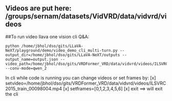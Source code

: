 ## Videos are put here: /groups/sernam/datasets/VidVRD/data/vidvrd/videos

##To run video llava one vision cli Q&A:

```
python /home/jbhol/dso/gits/LLaVA-NeXT/playground/demo/video_demo_cli_multi-turn.py --output_dir=/home/jbhol/dso/gits/LLaVA-NeXT/outputs --output_name=output.json --video_path=/home/jbhol/dso/gits/VRDFormer_VRD/data/vidvrd/videos/ILSVRC2015_train_00098004.mp4 --conv-mode=qwen_2
```

In cli while code is running you can change videos or set frames by:
	[x] setvideo=/home/jbhol/dso/gits/VRDFormer_VRD/data/vidvrd/videos/ILSVRC2015_train_00098004.mp4
	[x] setframes=[0,1,2,3,4,5,6]
	[x] exit ==> will exit the cli
